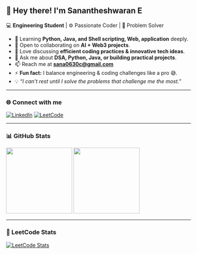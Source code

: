 
## 👋 Hey there! I'm Sanantheshwaran E  

💻 **Engineering Student** | ⚙️ Passionate Coder | 🚀 Problem Solver  

- 🌱 Learning **Python, Java, and Shell scripting, Web, application** deeply.  
- 👯 Open to collaborating on **AI + Web3 projects**.  
- 🤝 Love discussing **efficient coding practices & innovative tech ideas**.  
- 💬 Ask me about **DSA, Python, Java, or building practical projects**.  
- 📫 Reach me at **sana0630c@gmail.com**  
- ⚡ **Fun fact:** I balance engineering & coding challenges like a pro 😅.  
- 💡 *“I can’t rest until I solve the problems that challenge me the most.”*  

---

### 🌐 Connect with me  

[![LinkedIn](https://img.shields.io/badge/LinkedIn-0A66C2?style=for-the-badge&logo=linkedin&logoColor=white&labelColor=0A66C2&color=0A66C2&borderRadius=20)](https://www.linkedin.com/in/sanantheshwaran-e-238b32332?utm_source=share&utm_campaign=share_via&utm_content=profile&utm_medium=android_app)
[![LeetCode](https://img.shields.io/badge/LeetCode-FFA116?style=for-the-badge&logo=leetcode&logoColor=white&labelColor=FFA116&color=FFA116&borderRadius=20)](https://leetcode.com/u/sana_0630/)  

---

### 📊 GitHub Stats  

<p>
  <img src="https://github-readme-stats.vercel.app/api?username=sana-uzumki&show_icons=true&theme=react&hide_border=true" height="180"/>
  <img src="https://github-readme-stats.vercel.app/api/top-langs/?username=sana-uzumki&layout=compact&theme=react&hide_border=true" height="180"/>
</p>

---

### 🧠 LeetCode Stats  

[![LeetCode Stats](https://leetcard.jacoblin.cool/sana_0630?theme=dark&font=IBM%20Plex%20Mono)](https://leetcode.com/u/sana_0630/)
